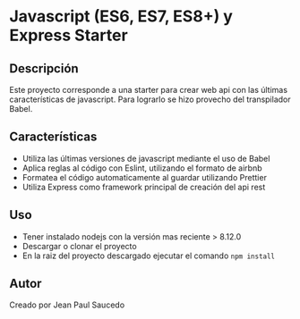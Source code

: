 # Javascript (ES6, ES7, ES8+) y Express Starter

## Descripción
Este proyecto corresponde a una starter para crear web api con las últimas características de javascript.
Para lograrlo se hizo provecho del transpilador Babel.

## Características
- Utiliza las últimas versiones de javascript mediante el uso de Babel
- Aplica reglas al código con Eslint, utilizando el formato de airbnb
- Formatea el código automaticamente al guardar utilizando Prettier
- Utiliza Express como framework principal de creación del api rest

## Uso
- Tener instalado nodejs con la versión mas reciente > 8.12.0
- Descargar o clonar el proyecto 
- En la raiz del proyecto descargado ejecutar el comando ```npm install```

## Autor
Creado por Jean Paul Saucedo